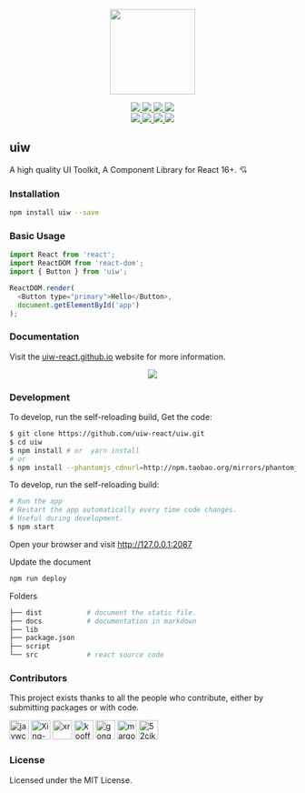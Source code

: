 <p align="center">
  <a href="https://uiw-react.github.io">
    <img width="150" src="https://raw.githubusercontent.com/uiw-react/uiw/v1/docs/assets/logo-README.svg?sanitize=true">
  </a>
</p>
<p align="center">
  <a href="https://travis-ci.org/uiw-react/uiw">
    <img src="https://api.travis-ci.org/uiw-react/uiw.svg?branch=master">
  </a>
  <a href="https://github.com/uiw-react/uiw/issues">
    <img src="https://img.shields.io/github/issues/uiw-react/uiw.svg">
  </a>
  <a href="https://github.com/uiw-react/uiw/network">
    <img src="https://img.shields.io/github/forks/uiw-react/uiw.svg">
  </a>
  <a href="https://github.com/uiw-react/uiw/stargazers">
    <img src="https://img.shields.io/github/stars/uiw-react/uiw.svg">
  </a>
  <br>
  <a href="https://github.com/uiw-react/uiw/releases">
    <img src="https://img.shields.io/github/release/uiw-react/uiw.svg">
  </a>
  <a href="https://github.com/uiw-react/uiw">
    <img src="https://img.shields.io/dub/l/vibe-d.svg">
  </a>
  <a href="https://www.npmjs.com/package/uiw">
    <img src="https://img.shields.io/npm/v/uiw.svg">
  </a>
  <a href="https://github.com/facebook/jest">
    <img src="https://facebook.github.io/jest/img/jest-badge.svg">
  </a>
</p>

uiw
---

A high quality UI Toolkit, A Component Library for React 16+. 💘

### Installation

```bash
npm install uiw --save
```

### Basic Usage

```js
import React from 'react';
import ReactDOM from 'react-dom';
import { Button } from 'uiw';

ReactDOM.render(
  <Button type="primary">Hello</Button>, 
  document.getElementById('app')
);
```

### Documentation

Visit the [uiw-react.github.io](https://uiw-react.github.io) website for more information.

<p align="center">
<a href="https://uiw-react.github.io"><img src="https://raw.githubusercontent.com/uiw-react/uiw/v1/docs/assets/uiw-doc.png" /></a>
</p>

### Development

To develop, run the self-reloading build, Get the code:

```bash
$ git clone https://github.com/uiw-react/uiw.git
$ cd uiw
$ npm install # or  yarn install
# or
$ npm install --phantomjs_cdnurl=http://npm.taobao.org/mirrors/phantomjs
```

To develop, run the self-reloading build:

```bash
# Run the app
# Restart the app automatically every time code changes. 
# Useful during development.
$ npm start
```

Open your browser and visit http://127.0.0.1:2087

Update the document

```bash
npm run deploy
```

Folders

```bash
├── dist           # document the static file.
├── docs           # documentation in markdown
├── lib            
├── package.json
├── script
└── src            # react source code 
```

### Contributors

This project exists thanks to all the people who contribute, either by submitting packages or with code.

[<img alt="jaywcjlove" src="https://avatars1.githubusercontent.com/u/1680273?v=4&s=68" width="34" />](https://github.com/jaywcjlove)
[<img alt="Xing-He" src="https://avatars0.githubusercontent.com/u/11990205?v=4&s=68" width="34" />](https://github.com/Xing-He)
[<img alt="xr" src="https://avatars0.githubusercontent.com/u/10526437?v=4&s=68" width="34" />](https://github.com/xurui3762791)
[<img alt="kooff88" src="https://avatars0.githubusercontent.com/u/23475830?v=4&s=68" width="34" />](https://github.com/kooff88)
[<img alt="gonghengda" src="https://avatars2.githubusercontent.com/u/30465062?v=4&s=68" width="34" />](https://github.com/gonghengda)
[<img alt="margox" src="https://avatars2.githubusercontent.com/u/7866354?v=4&s=68" width="34" />](https://github.com/margox)
[<img alt="52cik" src="https://avatars0.githubusercontent.com/u/5033310?v=4&s=68" width="34" />](https://github.com/52cik)

### License

Licensed under the MIT License.
